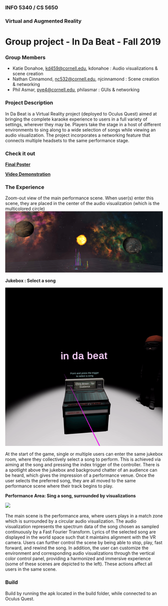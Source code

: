 ### INFO 5340 / CS 5650
### Virtual and Augmented Reality 
# Group project - In Da Beat - Fall 2019

### Group Members
- Katie Donahoe, kd459@cornell.edu, kdonahoe : Audio visualizations & scene creation
- Nathan Cinnamond, nc532@cornell.edu, njcinnamond : Scene creation & networking
- Phil Asmar, pye4@cornell.edu, philasmar : GUIs & networking

### Project Description
In Da Beat is a Virtual Reality project (deployed to Oculus Quest) aimed at bringing the complete karaoke experience to users in a full variety of settings, wherever they may be. Players take the stage in a host of different environments to sing along to a wide selection of songs while viewing an audio visualization. The project incorporates a networking feature that connects multiple headsets to the same performance stage.

### Check it out
**[Final Poster](https://docs.google.com/presentation/d/118qABW4NBgdCurJ_EGoFjkd4SSAMM5n6ZQK0HRWbV1w/preview?slide=id.g75a8ee670e_0_260)**

**[Video Demonstration](https://drive.google.com/file/d/1S3_tEi53Kg-UI-6Hu0NEoKyvvc1i0VB8/view)**

### The Experience
Zoom-out view of the main performance scene. When user(s) enter this scene, they are placed in the center of the audio visualization (which is the multicolored circle)
![](multi2.PNG)

**Jukebox : Select a song**

![](jukebox.gif)

At the start of the game, single or multiple users can enter the same jukebox room, where they collectively select a song to perform. This is achieved via aiming at the song and pressing the index trigger of the controller. There is a spotlight above the jukebox and background chatter of an audience can be heard, which gives the impression of a performance venue. Once the user selects the preferred song, they are all moved to the same performance scene where their track begins to play.

**Performance Area: Sing a song, surrounded by visualizations**

![](scene.gif)

The main scene is the performance area, where users plays in a match zone which is surrounded by a circular audio visualization. The audio visualization represents the spectrum data of the song chosen as sampled continuously by a Fast Fourier Transform. Lyrics of the selected song are displayed in the world space such that it maintains alignment with the VR camera. Users can further control the scene by being able to stop, play, fast forward, and rewind the song. In addition, the user can customize the environment and corresponding audio visualizations through the vertical color control panel, providing a harmonized and immersive experience (some of these scenes are depicted to the left). These actions affect all users in the same scene.

### Build
Build by running the apk located in the build folder, while connected to an Oculus Quest.
